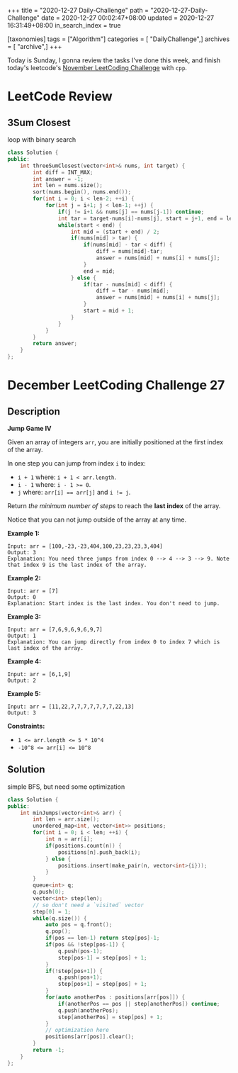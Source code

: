 +++
title = "2020-12-27 Daily-Challenge"
path = "2020-12-27-Daily-Challenge"
date = 2020-12-27 00:02:47+08:00
updated = 2020-12-27 16:31:49+08:00
in_search_index = true

[taxonomies]
tags = ["Algorithm"]
categories = [ "DailyChallenge",]
archives = [ "archive",]
+++

Today is Sunday, I gonna review the tasks I've done this week, and finish today's leetcode's [November LeetCoding Challenge](https://leetcode.com/explore/challenge/card/december-leetcoding-challenge/571/week-3-december-15th-december-21st/3571/) with `cpp`.

<!-- more -->

# LeetCode Review

## 3Sum Closest

loop with binary search

``` cpp
class Solution {
public:
    int threeSumClosest(vector<int>& nums, int target) {
        int diff = INT_MAX;
        int answer = -1;
        int len = nums.size();
        sort(nums.begin(), nums.end());
        for(int i = 0; i < len-2; ++i) {
            for(int j = i+1; j < len-1; ++j) {
                if(j != i+1 && nums[j] == nums[j-1]) continue;
                int tar = target-nums[i]-nums[j], start = j+1, end = len;
                while(start < end) {
                    int mid = (start + end) / 2;
                    if(nums[mid] > tar) {
                        if(nums[mid] - tar < diff) {
                            diff = nums[mid]-tar;
                            answer = nums[mid] + nums[i] + nums[j];
                        }
                        end = mid;
                    } else {
                        if(tar - nums[mid] < diff) {
                            diff = tar - nums[mid];
                            answer = nums[mid] + nums[i] + nums[j];
                        }
                        start = mid + 1;
                    }
                }
            }
        }
        return answer;
    }
};
```

# December LeetCoding Challenge 27

## Description

**Jump Game IV**

Given an array of integers `arr`, you are initially positioned at the first index of the array.

In one step you can jump from index `i` to index:

- `i + 1` where: `i + 1 < arr.length`.
- `i - 1` where: `i - 1 >= 0`.
- `j` where: `arr[i] == arr[j]` and `i != j`.

Return *the minimum number of steps* to reach the **last index** of the array.

Notice that you can not jump outside of the array at any time.

**Example 1:**

```
Input: arr = [100,-23,-23,404,100,23,23,23,3,404]
Output: 3
Explanation: You need three jumps from index 0 --> 4 --> 3 --> 9. Note that index 9 is the last index of the array.
```

**Example 2:**

```
Input: arr = [7]
Output: 0
Explanation: Start index is the last index. You don't need to jump.
```

**Example 3:**

```
Input: arr = [7,6,9,6,9,6,9,7]
Output: 1
Explanation: You can jump directly from index 0 to index 7 which is last index of the array.
```

**Example 4:**

```
Input: arr = [6,1,9]
Output: 2
```

**Example 5:**

```
Input: arr = [11,22,7,7,7,7,7,7,7,22,13]
Output: 3
```

**Constraints:**

- `1 <= arr.length <= 5 * 10^4`
- `-10^8 <= arr[i] <= 10^8`

## Solution

simple BFS, but need some optimization

``` cpp
class Solution {
public:
    int minJumps(vector<int>& arr) {
        int len = arr.size();
        unordered_map<int, vector<int>> positions;
        for(int i = 0; i < len; ++i) {
            int n = arr[i];
            if(positions.count(n)) {
                positions[n].push_back(i);
            } else {
                positions.insert(make_pair(n, vector<int>{i}));
            }
        }
        queue<int> q;
        q.push(0);
        vector<int> step(len);
        // so don't need a `visited` vector
        step[0] = 1;
        while(q.size()) {
            auto pos = q.front();
            q.pop();
            if(pos == len-1) return step[pos]-1;
            if(pos && !step[pos-1]) {
                q.push(pos-1);
                step[pos-1] = step[pos] + 1;
            }
            if(!step[pos+1]) {
                q.push(pos+1);
                step[pos+1] = step[pos] + 1;
            }
            for(auto anotherPos : positions[arr[pos]]) {
                if(anotherPos == pos || step[anotherPos]) continue;
                q.push(anotherPos);
                step[anotherPos] = step[pos] + 1;
            }
            // optimization here
            positions[arr[pos]].clear();
        }
        return -1;
    }
};
```

